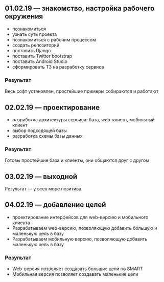 ## 01.02.19 — знакомство, настройка рабочего окружения

* познакомиться
* узнать суть проекта
* познакомиться с рабочим процессом
* создать репозиторий
* поставить Django
* поставить Twitter bootstrap
* поставить Android Studio
* сформировать ТЗ на разработку сервиса

### Результат

Весь софт установлен, простейшие примеры собираются и работают

## 02.02.19 — проектирование

* разработка архитектуры сервиса: база, web-клиент, мобильный клиент
* выбор подходящей базы
* разработка схемы базы данных

### Результат

Готовы простейшие база и клиенты, они общаются друг с другом

## 03.02.19 — выходной

Результат — у всех море позитива

## 04.02.19 — добавление целей

* проектирование интерфейсов для web-версию и мобильного клиента
* Разрабатываем web-версию, позволяющую добавить большую и маленькую цель в базу
* Разрабатываем мобильную версию, позволяющую добавить маленькую цель в базу

### Результат

* Web-версия позволяет создавать большие цели по SMART
* Мобильная версия позволяет создавать маленькие цели